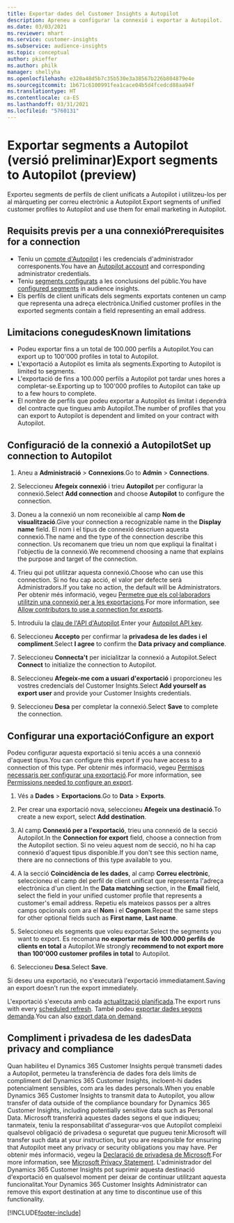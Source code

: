 ```yaml
---
title: Exportar dades del Customer Insights a Autopilot
description: Apreneu a configurar la connexió i exportar a Autopilot.
ms.date: 03/03/2021
ms.reviewer: mhart
ms.service: customer-insights
ms.subservice: audience-insights
ms.topic: conceptual
author: pkieffer
ms.author: philk
manager: shellyha
ms.openlocfilehash: e320a48d5b7c35b530e3a38567b226b804879e4e
ms.sourcegitcommit: 1b671c6100991fea1cace04b5d4fcedcd88aa94f
ms.translationtype: HT
ms.contentlocale: ca-ES
ms.lasthandoff: 03/31/2021
ms.locfileid: "5760131"
---
```

# <a name="export-segments-to-autopilot-preview"></a><span data-ttu-id="1e9e6-103">Exportar segments a Autopilot (versió preliminar)</span><span class="sxs-lookup"><span data-stu-id="1e9e6-103">Export segments to Autopilot (preview)</span></span>

<span data-ttu-id="1e9e6-104">Exporteu segments de perfils de client unificats a Autopilot i utilitzeu-los per al màrqueting per correu electrònic a Autopilot.</span><span class="sxs-lookup"><span data-stu-id="1e9e6-104">Export segments of unified customer profiles to Autopilot and use them for email marketing in Autopilot.</span></span> 

## <a name="prerequisites-for-a-connection"></a><span data-ttu-id="1e9e6-105">Requisits previs per a una connexió</span><span class="sxs-lookup"><span data-stu-id="1e9e6-105">Prerequisites for a connection</span></span>

-   <span data-ttu-id="1e9e6-106">Teniu un [compte d'Autopilot](https://www.autopilothq.com/) i les credencials d'administrador corresponents.</span><span class="sxs-lookup"><span data-stu-id="1e9e6-106">You have an [Autopilot account](https://www.autopilothq.com/) and corresponding administrator credentials.</span></span>
-   <span data-ttu-id="1e9e6-107">Teniu [segments configurats](segments.md) a les conclusions del públic.</span><span class="sxs-lookup"><span data-stu-id="1e9e6-107">You have [configured segments](segments.md) in audience insights.</span></span>
-   <span data-ttu-id="1e9e6-108">Els perfils de client unificats dels segments exportats contenen un camp que representa una adreça electrònica.</span><span class="sxs-lookup"><span data-stu-id="1e9e6-108">Unified customer profiles in the exported segments contain a field representing an email address.</span></span>

## <a name="known-limitations"></a><span data-ttu-id="1e9e6-109">Limitacions conegudes</span><span class="sxs-lookup"><span data-stu-id="1e9e6-109">Known limitations</span></span>

- <span data-ttu-id="1e9e6-110">Podeu exportar fins a un total de 100.000 perfils a Autopilot.</span><span class="sxs-lookup"><span data-stu-id="1e9e6-110">You can export up to 100'000 profiles in total to Autopilot.</span></span>
- <span data-ttu-id="1e9e6-111">L'exportació a Autopilot es limita als segments.</span><span class="sxs-lookup"><span data-stu-id="1e9e6-111">Exporting to Autopilot is limited to segments.</span></span>
- <span data-ttu-id="1e9e6-112">L'exportació de fins a 100.000 perfils a Autopilot pot tardar unes hores a completar-se.</span><span class="sxs-lookup"><span data-stu-id="1e9e6-112">Exporting up to 100'000 profiles to Autopilot can take up to a few hours to complete.</span></span> 
- <span data-ttu-id="1e9e6-113">El nombre de perfils que podeu exportar a Autopilot és limitat i dependrà del contracte que tingueu amb Autopilot.</span><span class="sxs-lookup"><span data-stu-id="1e9e6-113">The number of profiles that you can export to Autopilot is dependent and limited on your contract with Autopilot.</span></span>

## <a name="set-up-connection-to-autopilot"></a><span data-ttu-id="1e9e6-114">Configuració de la connexió a Autopilot</span><span class="sxs-lookup"><span data-stu-id="1e9e6-114">Set up connection to Autopilot</span></span>

1. <span data-ttu-id="1e9e6-115">Aneu a **Administració** > **Connexions**.</span><span class="sxs-lookup"><span data-stu-id="1e9e6-115">Go to **Admin** > **Connections**.</span></span>

1. <span data-ttu-id="1e9e6-116">Seleccioneu **Afegeix connexió** i trieu **Autopilot** per configurar la connexió.</span><span class="sxs-lookup"><span data-stu-id="1e9e6-116">Select **Add connection** and choose **Autopilot** to configure the connection.</span></span>

1. <span data-ttu-id="1e9e6-117">Doneu a la connexió un nom reconeixible al camp **Nom de visualització**.</span><span class="sxs-lookup"><span data-stu-id="1e9e6-117">Give your connection a recognizable name in the **Display name** field.</span></span> <span data-ttu-id="1e9e6-118">El nom i el tipus de connexió descriuen aquesta connexió.</span><span class="sxs-lookup"><span data-stu-id="1e9e6-118">The name and the type of the connection describe this connection.</span></span> <span data-ttu-id="1e9e6-119">Us recomanem que trieu un nom que expliqui la finalitat i l'objectiu de la connexió.</span><span class="sxs-lookup"><span data-stu-id="1e9e6-119">We recommend choosing a name that explains the purpose and target of the connection.</span></span>

1. <span data-ttu-id="1e9e6-120">Trieu qui pot utilitzar aquesta connexió.</span><span class="sxs-lookup"><span data-stu-id="1e9e6-120">Choose who can use this connection.</span></span> <span data-ttu-id="1e9e6-121">Si no feu cap acció, el valor per defecte serà Administradors.</span><span class="sxs-lookup"><span data-stu-id="1e9e6-121">If you take no action, the default will be Administrators.</span></span> <span data-ttu-id="1e9e6-122">Per obtenir més informació, vegeu [Permetre que els col·laboradors utilitzin una connexió per a les exportacions](connections.md#allow-contributors-to-use-a-connection-for-exports).</span><span class="sxs-lookup"><span data-stu-id="1e9e6-122">For more information, see [Allow contributors to use a connection for exports](connections.md#allow-contributors-to-use-a-connection-for-exports).</span></span>

3. <span data-ttu-id="1e9e6-123">Introduïu la [clau de l'API d'Autopilot](https://autopilot.docs.apiary.io/#).</span><span class="sxs-lookup"><span data-stu-id="1e9e6-123">Enter your [Autopilot API key](https://autopilot.docs.apiary.io/#).</span></span>

1. <span data-ttu-id="1e9e6-124">Seleccioneu **Accepto** per confirmar la **privadesa de les dades i el compliment**.</span><span class="sxs-lookup"><span data-stu-id="1e9e6-124">Select **I agree** to confirm the **Data privacy and compliance**.</span></span>

1. <span data-ttu-id="1e9e6-125">Seleccioneu **Connecta't** per inicialitzar la connexió a Autopilot.</span><span class="sxs-lookup"><span data-stu-id="1e9e6-125">Select **Connect** to initialize the connection to Autopilot.</span></span>

1. <span data-ttu-id="1e9e6-126">Seleccioneu **Afegeix-me com a usuari d'exportació** i proporcioneu les vostres credencials del Customer Insights.</span><span class="sxs-lookup"><span data-stu-id="1e9e6-126">Select **Add yourself as export user** and provide your Customer Insights credentials.</span></span>

1. <span data-ttu-id="1e9e6-127">Seleccioneu **Desa** per completar la connexió.</span><span class="sxs-lookup"><span data-stu-id="1e9e6-127">Select **Save** to complete the connection.</span></span>

## <a name="configure-an-export"></a><span data-ttu-id="1e9e6-128">Configurar una exportació</span><span class="sxs-lookup"><span data-stu-id="1e9e6-128">Configure an export</span></span>

<span data-ttu-id="1e9e6-129">Podeu configurar aquesta exportació si teniu accés a una connexió d'aquest tipus.</span><span class="sxs-lookup"><span data-stu-id="1e9e6-129">You can configure this export if you have access to a connection of this type.</span></span> <span data-ttu-id="1e9e6-130">Per obtenir més informació, vegeu [Permisos necessaris per configurar una exportació](export-destinations.md#set-up-a-new-export).</span><span class="sxs-lookup"><span data-stu-id="1e9e6-130">For more information, see [Permissions needed to configure an export](export-destinations.md#set-up-a-new-export).</span></span>

1. <span data-ttu-id="1e9e6-131">Vés a **Dades** > **Exportacions**.</span><span class="sxs-lookup"><span data-stu-id="1e9e6-131">Go to **Data** > **Exports**.</span></span>

1. <span data-ttu-id="1e9e6-132">Per crear una exportació nova, seleccioneu **Afegeix una destinació**.</span><span class="sxs-lookup"><span data-stu-id="1e9e6-132">To create a new export, select **Add destination**.</span></span>

1. <span data-ttu-id="1e9e6-133">Al camp **Connexió per a l'exportació**, trieu una connexió de la secció Autopilot.</span><span class="sxs-lookup"><span data-stu-id="1e9e6-133">In the **Connection for export** field, choose a connection from the Autopilot section.</span></span> <span data-ttu-id="1e9e6-134">Si no veieu aquest nom de secció, no hi ha cap connexió d'aquest tipus disponible.</span><span class="sxs-lookup"><span data-stu-id="1e9e6-134">If you don't see this section name, there are no connections of this type available to you.</span></span>

3. <span data-ttu-id="1e9e6-135">A la secció **Coincidència de les dades**, al camp **Correu electrònic**, seleccioneu el camp del perfil de client unificat que representa l'adreça electrònica d'un client.</span><span class="sxs-lookup"><span data-stu-id="1e9e6-135">In the **Data matching** section, in the **Email** field, select the field in your unified customer profile that represents a customer's email address.</span></span> <span data-ttu-id="1e9e6-136">Repetiu els mateixos passos per a altres camps opcionals com ara el **Nom** i el **Cognom**.</span><span class="sxs-lookup"><span data-stu-id="1e9e6-136">Repeat the same steps for other optional fields such as **First name**, **Last name**.</span></span>

1. <span data-ttu-id="1e9e6-137">Seleccioneu els segments que voleu exportar.</span><span class="sxs-lookup"><span data-stu-id="1e9e6-137">Select the segments you want to export.</span></span> <span data-ttu-id="1e9e6-138">Es recomana **no exportar més de 100.000 perfils de clients en total** a Autopilot.</span><span class="sxs-lookup"><span data-stu-id="1e9e6-138">We strongly **recommend to not export more than 100'000 customer profiles in total** to Autopilot.</span></span> 

1. <span data-ttu-id="1e9e6-139">Seleccioneu **Desa**.</span><span class="sxs-lookup"><span data-stu-id="1e9e6-139">Select **Save**.</span></span>

<span data-ttu-id="1e9e6-140">Si deseu una exportació, no s'executarà l'exportació immediatament.</span><span class="sxs-lookup"><span data-stu-id="1e9e6-140">Saving an export doesn't run the export immediately.</span></span>

<span data-ttu-id="1e9e6-141">L'exportació s'executa amb cada [actualització planificada](system.md#schedule-tab).</span><span class="sxs-lookup"><span data-stu-id="1e9e6-141">The export runs with every [scheduled refresh](system.md#schedule-tab).</span></span> <span data-ttu-id="1e9e6-142">També podeu [exportar dades segons demanda](export-destinations.md#run-exports-on-demand).</span><span class="sxs-lookup"><span data-stu-id="1e9e6-142">You can also [export data on demand](export-destinations.md#run-exports-on-demand).</span></span> 

## <a name="data-privacy-and-compliance"></a><span data-ttu-id="1e9e6-143">Compliment i privadesa de les dades</span><span class="sxs-lookup"><span data-stu-id="1e9e6-143">Data privacy and compliance</span></span>

<span data-ttu-id="1e9e6-144">Quan habiliteu el Dynamics 365 Customer Insights perquè transmeti dades a Autopilot, permeteu la transferència de dades fora dels límits de compliment del Dynamics 365 Customer Insights, incloent-hi dades potencialment sensibles, com ara les dades personals.</span><span class="sxs-lookup"><span data-stu-id="1e9e6-144">When you enable Dynamics 365 Customer Insights to transmit data to Autopilot, you allow transfer of data outside of the compliance boundary for Dynamics 365 Customer Insights, including potentially sensitive data such as Personal Data.</span></span> <span data-ttu-id="1e9e6-145">Microsoft transferirà aquestes dades segons el que indiqueu; tanmateix, teniu la responsabilitat d'assegurar-vos que Autopilot compleixi qualsevol obligació de privadesa o seguretat que pugueu tenir.</span><span class="sxs-lookup"><span data-stu-id="1e9e6-145">Microsoft will transfer such data at your instruction, but you are responsible for ensuring that Autopilot meet any privacy or security obligations you may have.</span></span> <span data-ttu-id="1e9e6-146">Per obtenir més informació, vegeu la [Declaració de privadesa de Microsoft](https://go.microsoft.com/fwlink/?linkid=396732).</span><span class="sxs-lookup"><span data-stu-id="1e9e6-146">For more information, see [Microsoft Privacy Statement](https://go.microsoft.com/fwlink/?linkid=396732).</span></span>
<span data-ttu-id="1e9e6-147">L'administrador del Dynamics 365 Customer Insights pot suprimir aquesta destinació d'exportació en qualsevol moment per deixar de continuar utilitzant aquesta funcionalitat.</span><span class="sxs-lookup"><span data-stu-id="1e9e6-147">Your Dynamics 365 Customer Insights Administrator can remove this export destination at any time to discontinue use of this functionality.</span></span>


[!INCLUDE[footer-include](../includes/footer-banner.md)]
